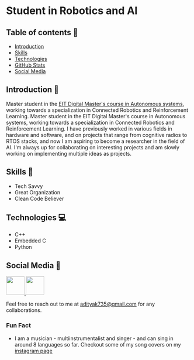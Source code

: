 # Student in Robotics and AI

## Table of contents :notebook:
- [Introduction](#introduction-page_with_curl)
- [Skills](#skills-file_folder)
- [Technologies](#technologies-computer)
- [GitHub Stats](#github-stats-chart_with_upwards_trend)
- [Social Media](#social-media-speech_balloon)

## Introduction :page_with_curl: 
Master student in the [EIT Digital Master's course in Autonomous systems](https://masterschool.eitdigital.eu/programmes/aus/), working towards a specialization in Connected Robotics and Reinforcement Learning. Master student in the EIT Digital Master's course in Autonomous systems, working towards a specialization in Connected Robotics and Reinforcement Learning. I have previously worked in various fields in hardware and software, and on projects that range from cognitive radios to RTOS stacks, and now I am aspiring to become a researcher in the field of AI. I'm always up for collaborating on interesting projects and am slowly working on implementing multiple ideas as projects.

## Skills :file_folder:
- Tech Savvy
- Great Organization
- Clean Code Believer

## Technologies :computer:
- C++
- Embedded C
- Python


## Social Media :speech_balloon:
<a href="https://www.linkedin.com/in/aditya-mohan-52734b132/" target="_blank">
  <img src="https://upload.wikimedia.org/wikipedia/commons/thumb/e/e9/Linkedin_icon.svg/512px-Linkedin_icon.svg.png" height=50 />
</a>

<a href="https://medium.com/@adityak735" target="_blank">
  <img src="https://cdn4.iconfinder.com/data/icons/social-media-2210/24/Medium-512.png" height=50 />
</a>

Feel free to reach out to me at adityak735@gmail.com for any collaborations.

### Fun Fact
- I am a musician - multiinstrumentalist and singer - and can sing in around 8 languages so far. Checkout some of my song covers on my [instagram page](https://www.instagram.com/melodic.musings/)
